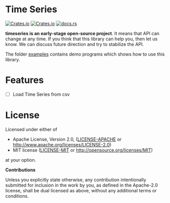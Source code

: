 # Time Series

[![Crates.io](https://img.shields.io/crates/v/timeseries.svg)](https://crates.io/crates/timeseries) [![Crates.io](https://img.shields.io/crates/l/timeseries.svg)](https://github.com/klangner/timeseries/blob/master/LICENSE-MIT) [![docs.rs](https://docs.rs/timeseries/badge.svg)](https://docs.rs/timeseries/)

**timeseries is an early-stage open-source project**. It means that API can change at any time.
If you think that this library can help you, then let us know. We can discuss future direction and try to stabilize the API.

The folder [examples](https://github.com/klangner/timeseries/tree/master/examples) contains demo programs which shows how to use this library.


# Features
   
  * [ ] Load Time Series from csv
  
  
# License

Licensed under either of

 * Apache License, Version 2.0, ([LICENSE-APACHE](LICENSE-APACHE) or http://www.apache.org/licenses/LICENSE-2.0)
 * MIT license ([LICENSE-MIT](LICENSE-MIT) or http://opensource.org/licenses/MIT)

at your option.


**Contributions**

Unless you explicitly state otherwise, any contribution intentionally submitted
for inclusion in the work by you, as defined in the Apache-2.0 license, shall be
dual licensed as above, without any additional terms or conditions.
